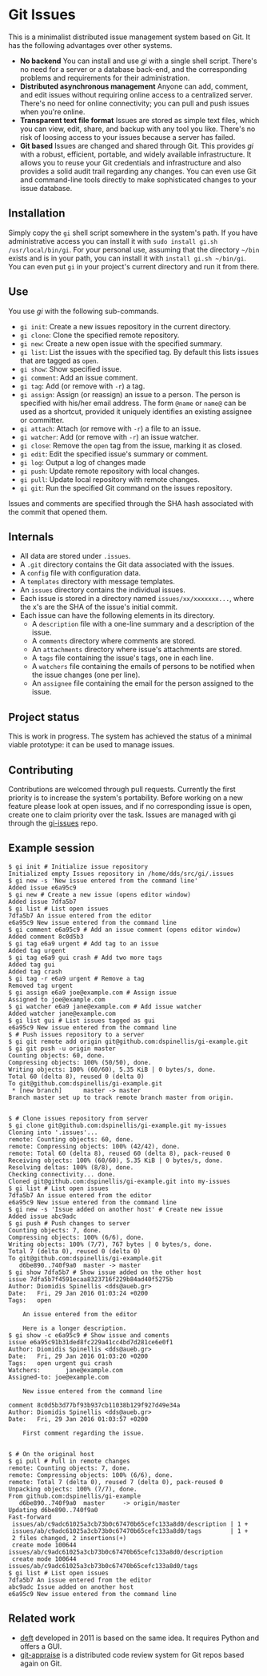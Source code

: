 # Git Issues

This is a minimalist distributed issue management system based on Git.
It has the following advantages over other systems.

* **No backend**
  You can install and use _gi_ with a single shell script.
  There's no need for a server or a database back-end, and the corresponding
  problems and requirements for their administration.
* **Distributed asynchronous management**
  Anyone can add, comment, and edit issues without requiring online access
  to a centralized server.
  There's no need for online connectivity; you can pull and push issues
  when you're online.
* **Transparent text file format**
  Issues are stored as simple text files, which you can view, edit, share, and
  backup with any tool you like.
  There's no risk of loosing access to your issues because a server has
  failed.
* **Git based**
  Issues are changed and shared through Git.
  This provides _gi_ with a robust, efficient, portable, and widely available
  infrastructure.
  It allows you to reuse your Git credentials and infrastructure and also
  provides a solid audit trail regarding any changes.
  You can even use Git and command-line tools directly to make sophisticated
  changes to your issue database.

## Installation
Simply copy the `gi` shell script somewhere in the system's path.
If you have administrative access you can install it with
`sudo install gi.sh /usr/local/bin/gi`.
For your personal use,
assuming that the directory `~/bin` exists and is in your path,
you can install it with `install gi.sh ~/bin/gi`.
You can even put `gi` in your project's current directory and run it from there.

## Use
You use _gi_ with the following sub-commands.

* `gi init`: Create a new issues repository in the current directory.
* `gi clone`: Clone the specified remote repository.
* `gi new`: Create a new open issue with the specified summary.
* `gi list`: List the issues with the specified tag.
  By default this lists issues that are tagged as `open`.
* `gi show`: Show specified issue.
* `gi comment`: Add an issue comment.
* `gi tag`: Add (or remove with `-r`) a tag.
* `gi assign`: Assign (or reassign) an issue to a person.
  The person is specified with his/her email address.
  The form `@name` or `name@` can be used as a shortcut, provided it
  uniquely identifies an existing assignee or committer.
* `gi attach`: Attach (or remove with `-r`) a file to an issue.
* `gi watcher`: Add (or remove with `-r`) an issue watcher.
* `gi close`: Remove the `open` tag from the issue, marking it as closed.
* `gi edit`: Edit the specified issue's summary or comment.
* `gi log`: Output a log of changes made
* `gi push`: Update remote repository with local changes.
* `gi pull`: Update local repository with remote changes.
* `gi git`: Run the specified Git command on the issues repository.

Issues and comments are specified through the SHA hash associated with the
commit that opened them.

## Internals
* All data are stored under `.issues`.
* A `.git` directory contains the Git data associated with the issues.
* A `config` file with configuration data.
* A `templates` directory with message templates.
* An `issues` directory contains the individual issues.
* Each issue is stored in a directory named `issues/xx/xxxxxxx...`,
  where the x's are the SHA of the issue's initial commit.
* Each issue can have the following elements in its directory.
  * A `description` file with a one-line summary and a description of the issue.
  * A `comments` directory where comments are stored.
  * An `attachments` directory where issue's attachments are stored.
  * A `tags` file containing the issue's tags, one in each line.
  * A `watchers` file containing the emails of persons to be notified when the issue changes (one per line).
  * An `assignee` file containing the email for the person assigned to the issue.

## Project status
This is work in progress.
The system has achieved the status of a minimal viable prototype:
it can be used to manage issues.

## Contributing
Contributions are welcomed through pull requests.
Currently the first priority is to increase the system's portability.
Before working on a new feature please look at open issues, and if no
corresponding issue is open, create one to claim priority over the task.
Issues are managed with gi through the [gi-issues](git@github.com:dspinellis/gi-issues.git) repo.

## Example session
```
$ gi init # Initialize issue repository
Initialized empty Issues repository in /home/dds/src/gi/.issues
$ gi new -s 'New issue entered from the command line'
Added issue e6a95c9
$ gi new # Create a new issue (opens editor window)
Added issue 7dfa5b7
$ gi list # List open issues
7dfa5b7 An issue entered from the editor
e6a95c9 New issue entered from the command line
$ gi comment e6a95c9 # Add an issue comment (opens editor window)
Added comment 8c0d5b3
$ gi tag e6a9 urgent # Add tag to an issue
Added tag urgent
$ gi tag e6a9 gui crash # Add two more tags
Added tag gui
Added tag crash
$ gi tag -r e6a9 urgent # Remove a tag
Removed tag urgent
$ gi assign e6a9 joe@example.com # Assign issue
Assigned to joe@example.com
$ gi watcher e6a9 jane@example.com # Add issue watcher
Added watcher jane@example.com
$ gi list gui # List issues tagged as gui
e6a95c9 New issue entered from the command line
$ # Push issues repository to a server
$ gi git remote add origin git@github.com:dspinellis/gi-example.git
$ gi git push -u origin master
Counting objects: 60, done.
Compressing objects: 100% (50/50), done.
Writing objects: 100% (60/60), 5.35 KiB | 0 bytes/s, done.
Total 60 (delta 8), reused 0 (delta 0)
To git@github.com:dspinellis/gi-example.git
 * [new branch]      master -> master
Branch master set up to track remote branch master from origin.


$ # Clone issues repository from server
$ gi clone git@github.com:dspinellis/gi-example.git my-issues
Cloning into '.issues'...
remote: Counting objects: 60, done.
remote: Compressing objects: 100% (42/42), done.
remote: Total 60 (delta 8), reused 60 (delta 8), pack-reused 0
Receiving objects: 100% (60/60), 5.35 KiB | 0 bytes/s, done.
Resolving deltas: 100% (8/8), done.
Checking connectivity... done.
Cloned git@github.com:dspinellis/gi-example.git into my-issues
$ gi list # List open issues
7dfa5b7 An issue entered from the editor
e6a95c9 New issue entered from the command line
$ gi new -s 'Issue added on another host' # Create new issue
Added issue abc9adc
$ gi push # Push changes to server
Counting objects: 7, done.
Compressing objects: 100% (6/6), done.
Writing objects: 100% (7/7), 767 bytes | 0 bytes/s, done.
Total 7 (delta 0), reused 0 (delta 0)
To git@github.com:dspinellis/gi-example.git
   d6be890..740f9a0  master -> master
$ gi show 7dfa5b7 # Show issue added on the other host
issue 7dfa5b7f4591ecaa8323716f229b84ad40f5275b
Author: Diomidis Spinellis <dds@aueb.gr>
Date:   Fri, 29 Jan 2016 01:03:24 +0200
Tags:   open

    An issue entered from the editor

    Here is a longer description.
$ gi show -c e6a95c9 # Show issue and coments
issue e6a95c91b31ded8fc229a41cc4bd7d281ce6e0f1
Author: Diomidis Spinellis <dds@aueb.gr>
Date:   Fri, 29 Jan 2016 01:03:20 +0200
Tags:   open urgent gui crash
Watchers:       jane@example.com
Assigned-to: joe@example.com

    New issue entered from the command line

comment 8c0d5b3d77bf93b937cb11038b129f927d49e34a
Author: Diomidis Spinellis <dds@aueb.gr>
Date:   Fri, 29 Jan 2016 01:03:57 +0200

    First comment regarding the issue.


$ # On the original host
$ gi pull # Pull in remote changes
remote: Counting objects: 7, done.
remote: Compressing objects: 100% (6/6), done.
remote: Total 7 (delta 0), reused 7 (delta 0), pack-reused 0
Unpacking objects: 100% (7/7), done.
From github.com:dspinellis/gi-example
   d6be890..740f9a0  master     -> origin/master
Updating d6be890..740f9a0
Fast-forward
 issues/ab/c9adc61025a3cb73b0c67470b65cefc133a8d0/description | 1 +
 issues/ab/c9adc61025a3cb73b0c67470b65cefc133a8d0/tags        | 1 +
 2 files changed, 2 insertions(+)
 create mode 100644 issues/ab/c9adc61025a3cb73b0c67470b65cefc133a8d0/description
 create mode 100644 issues/ab/c9adc61025a3cb73b0c67470b65cefc133a8d0/tags
$ gi list # List open issues
7dfa5b7 An issue entered from the editor
abc9adc Issue added on another host
e6a95c9 New issue entered from the command line
```
## Related work
* [deft](https://github.com/npryce/deft) developed in 2011 is based on
  the same idea.
  It requires Python and offers a GUI.
* [git-appraise](https://github.com/google/git-appraise) is a distributed
  code review system for Git repos based again on Git.
